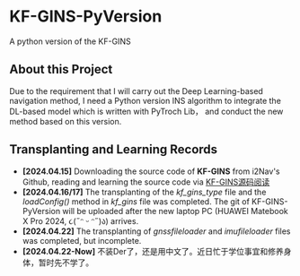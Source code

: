 # KF-GINS-PyVersion
A python version of the KF-GINS

## About this Project
Due to the requirement that I will carry out the Deep Learning-based navigation method, I need a Python version INS algorithm to integrate the DL-based model which is written with PyTroch Lib， and conduct the new method based on this version.

## Transplanting and Learning Records
+ **[2024.04.15]** Downloading the source code of **KF-GINS** from i2Nav's Github, reading and learning the source code via [KF-GINS源码阅读](https://github.com/LiZhengXiao99/Navigation-Learning/blob/main/12-KF-GINS%E6%BA%90%E7%A0%81%E9%98%85%E8%AF%BB/KF-GINS%E6%BA%90%E7%A0%81%E9%98%85%E8%AF%BB.md)  
+ **[2024.04.16/17]** The transplanting of the *kf_gins_type* file and the *loadConfig()* method in *kf_gins* file was completed. The git of KF-GINS-PyVersion will be uploaded after the new laptop PC (HUAWEI Matebook X Pro 2024, ૮(˶ᵔ ᵕ ᵔ˶)ა) arrives. 
+ **[2024.04.22]** The transplanting of *gnssfileloader* and *imufileloader* files was completed, but incomplete.
+ **[2024.04.22-Now]** 不装Der了，还是用中文了。近日忙于学位事宜和修养身体，暂时先不学了。
